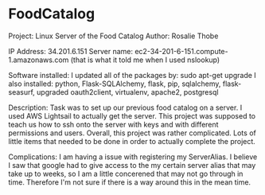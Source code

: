 # FoodCatalog
Project: Linux Server of the Food Catalog
Author: Rosalie Thobe


IP Address: 34.201.6.151
Server name: ec2-34-201-6-151.compute-1.amazonaws.com 
	(that is what it told me when I used nslookup)

Software installed:
  I updated all of the packages by: sudo apt-get upgrade
  I also installed: python, Flask-SQLAlchemy, flask, pip, sqlalchemy, flask-seasurf,
upgraded oauth2client, virtualenv, apache2, postgresql

Description:
   Task was to set up our previous food catalog on a server.
  I used AWS Lightsail
to actually get the server.  This project was supposed to teach us how to
ssh onto the server with keys and with different permissions and users.
   Overall, this project was rather complicated.  Lots of little items that needed
to be done in order to actually complete the project.

Complications:
   I am having a issue with registering my ServerAlias.  I believe I saw that google
had to give access to the my certain server alias that may take up to weeks, so I 
am a little concerened that may not go through in time.  Therefore I'm not sure
if there is a way around this in the mean time.
